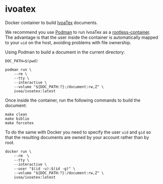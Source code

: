 # ivoatex
Docker container to build [IvoaTex](http://www.ivoa.net/documents/Notes/IVOATex/index.html) documents.

We recommend you use [Podman](https://podman.io/) to run IvoaTex as a [rootless-container](https://github.com/containers/podman#rootless).
The advantage is that the user inside the container is automatically mapped to your `uid` on the host, avoiding problems with file ownership.

Using Podman to build a document in the current directory:

    DOC_PATH=$(pwd)

    podman run \
        --rm \
        --tty \
        --interactive \
        --volume "${DOC_PATH:?}:/document:rw,Z" \
        ivoa/ivoatex:latest

Once inside the container, run the following commands to build the document:

    make clean
    make biblio
    make forcetex


To do the same with Docker you need to specify the user `uid` and `gid` so that the resulting documents are owned by your account rather than by root.

    docker run \
        --rm  \
        --tty \
        --interactive \
        --user "$(id -u):$(id -g)" \
        --volume "${DOC_PATH:?}:/document:rw,Z" \
        ivoa/ivoatex:latest

